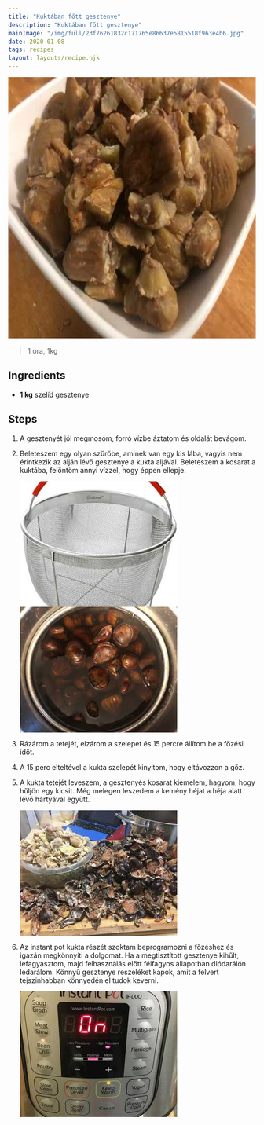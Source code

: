 ```yaml
---
title: "Kuktában főtt gesztenye"
description: "Kuktában főtt gesztenye"
mainImage: "/img/full/23f76261832c171765e86637e5815518f963e4b6.jpg"
date: 2020-01-08
tags: recipes
layout: layouts/recipe.njk
---
```

                            
<p align="center"><a href="https://cookpad.com/hu/receptek/11346326-kuktaban-fott-gesztenye" rel="Recipe source page"><img width="751" height="532" src="/img/full/23f76261832c171765e86637e5815518f963e4b6.jpg"/></a></p>

> 1 óra, 1kg 

## Ingredients
* **1 kg** szelíd gesztenye

## Steps

1. A gesztenyét jól megmosom, forró vízbe áztatom és oldalát bevágom.
 
    <div style="clear: both"/>

2. Beleteszem egy olyan szűrőbe, aminek van egy kis lába, vagyis nem érintkezik az alján lévő gesztenye a kukta aljával. Beleteszem a kosarat a kuktába, felöntöm annyi vízzel, hogy éppen ellepje.
 
    <p><img width="320" height="256" align="left" src="/img/full/049e784d31dd9ab4132c2a37b81d7836ff2ee7a7.jpg"/></p><p><img width="320" height="256" align="left" src="/img/full/783e88e1406bd53722ec0827a2cf195f34e4e8c4.jpg"/></p><div style="clear: both"/>

3. Rázárom a tetejét, elzárom a szelepet és 15 percre állítom be a főzési időt.
 
    <div style="clear: both"/>

4. A 15 perc elteltével a kukta szelepét kinyitom, hogy eltávozzon a gőz.
 
    <div style="clear: both"/>

5. A kukta tetejét leveszem, a gesztenyés kosarat kiemelem, hagyom, hogy hűljön egy kicsit. Még melegen leszedem a kemény héjat a héja alatt lévő hártyával együtt.
 
    <p><img width="320" height="256" align="left" src="/img/full/22b9aba2fd613eee363a32f45258c39d8dfb72a4.jpg"/></p><div style="clear: both"/>

6. Az instant pot kukta részét szoktam beprogramozni a főzéshez és igazán megkönnyíti a dolgomat. Ha a megtisztított gesztenye kihűlt, lefagyasztom, majd felhasználás előtt félfagyos állapotban diódarálón ledarálom. Könnyű gesztenye reszeléket kapok, amit a felvert tejszinhabban könnyedén el tudok keverni.
 
    <p><img width="320" height="256" align="left" src="/img/full/c5f728c3a01bba4353ff189eec90e1f36d2460f6.jpg"/></p><div style="clear: both"/>

